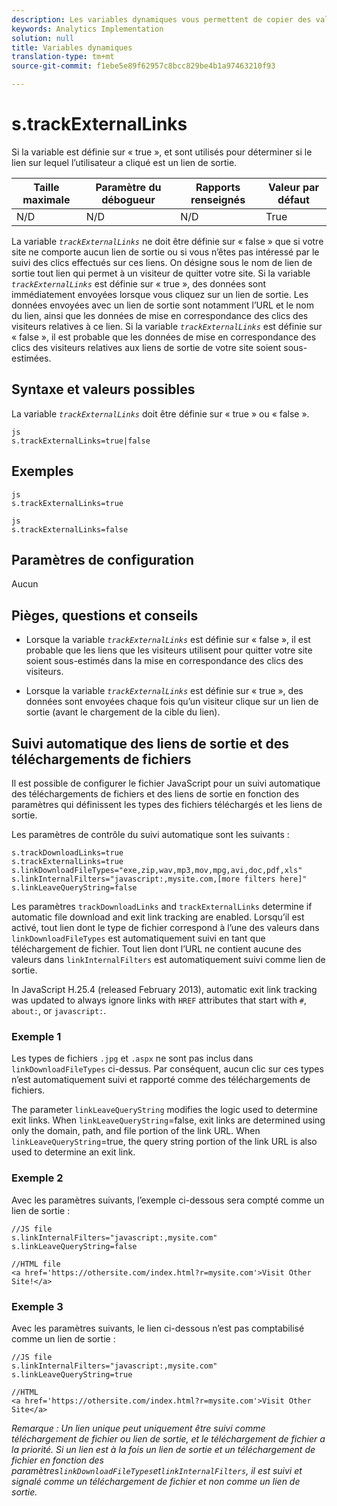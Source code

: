```yaml
---
description: Les variables dynamiques vous permettent de copier des valeurs d’une variable vers une autre sans entrer les valeurs complètes à plusieurs reprises dans les demandes d’image sur votre site.
keywords: Analytics Implementation
solution: null
title: Variables dynamiques
translation-type: tm+mt
source-git-commit: f1ebe5e89f62957c8bcc829be4b1a97463210f93

---
```



# s.trackExternalLinks

Si la variable est définie sur « true »,  et  sont utilisés pour déterminer si le lien sur lequel l’utilisateur a cliqué est un lien de sortie.

| Taille maximale | Paramètre du débogueur | Rapports renseignés | Valeur par défaut |
|---|---|---|---|
| N/D | N/D | N/D | True |

La variable *`trackExternalLinks`* ne doit être définie sur « false » que si votre site ne comporte aucun lien de sortie ou si vous n’êtes pas intéressé par le suivi des clics effectués sur ces liens. On désigne sous le nom de lien de sortie tout lien qui permet à un visiteur de quitter votre site. Si la variable *`trackExternalLinks`* est définie sur « true », des données sont immédiatement envoyées lorsque vous cliquez sur un lien de sortie. Les données envoyées avec un lien de sortie sont notamment l’URL et le nom du lien, ainsi que les données de mise en correspondance des clics des visiteurs relatives à ce lien. Si la variable *`trackExternalLinks`* est définie sur « false », il est probable que les données de mise en correspondance des clics des visiteurs relatives aux liens de sortie de votre site soient sous-estimées.

## Syntaxe et valeurs possibles

La variable *`trackExternalLinks`* doit être définie sur « true » ou « false ».

```
js
s.trackExternalLinks=true|false
```

## Exemples

```
js
s.trackExternalLinks=true 
```

```
js
s.trackExternalLinks=false
```

## Paramètres de configuration

Aucun

## Pièges, questions et conseils

* Lorsque la variable *`trackExternalLinks`* est définie sur « false », il est probable que les liens que les visiteurs utilisent pour quitter votre site soient sous-estimés dans la mise en correspondance des clics des visiteurs.

* Lorsque la variable *`trackExternalLinks`* est définie sur « true », des données sont envoyées chaque fois qu’un visiteur clique sur un lien de sortie (avant le chargement de la cible du lien).

## Suivi automatique des liens de sortie et des téléchargements de fichiers

Il est possible de configurer le fichier JavaScript pour un suivi automatique des téléchargements de fichiers et des liens de sortie en fonction des paramètres qui définissent les types des fichiers téléchargés et les liens de sortie.

Les paramètres de contrôle du suivi automatique sont les suivants :

```
s.trackDownloadLinks=true 
s.trackExternalLinks=true 
s.linkDownloadFileTypes="exe,zip,wav,mp3,mov,mpg,avi,doc,pdf,xls" 
s.linkInternalFilters="javascript:,mysite.com,[more filters here]" 
s.linkLeaveQueryString=false 
```

Les paramètres `trackDownloadLinks` and `trackExternalLinks` determine if automatic file download and exit link tracking are enabled. Lorsqu’il est activé, tout lien dont le type de fichier correspond à l’une des valeurs dans `linkDownloadFileTypes` est automatiquement suivi en tant que téléchargement de fichier. Tout lien dont l’URL ne contient aucune des valeurs dans `linkInternalFilters` est automatiquement suivi comme lien de sortie.

In JavaScript H.25.4 (released February 2013), automatic exit link tracking was updated to always ignore links with `HREF` attributes that start with `#`, `about:`, or `javascript:`.

### Exemple 1

Les types de fichiers `.jpg` et `.aspx` ne sont pas inclus dans `linkDownloadFileTypes` ci-dessus. Par conséquent, aucun clic sur ces types n’est automatiquement suivi et rapporté comme des téléchargements de fichiers.

The parameter `linkLeaveQueryString` modifies the logic used to determine exit links. When `linkLeaveQueryString`=false, exit links are determined using only the domain, path, and file portion of the link URL. When `linkLeaveQueryString`=true, the query string portion of the link URL is also used to determine an exit link.

### Exemple 2

Avec les paramètres suivants, l’exemple ci-dessous sera compté comme un lien de sortie :

```
//JS file  
s.linkInternalFilters="javascript:,mysite.com" 
s.linkLeaveQueryString=false 
 
//HTML file 
<a href='https://othersite.com/index.html?r=mysite.com'>Visit Other Site!</a> 
```

### Exemple 3

Avec les paramètres suivants, le lien ci-dessous n’est pas comptabilisé comme un lien de sortie :

```
//JS file  
s.linkInternalFilters="javascript:,mysite.com" 
s.linkLeaveQueryString=true 
 
//HTML  
<a href='https://othersite.com/index.html?r=mysite.com'>Visit Other Site</a> 
```

*Remarque : Un lien unique peut uniquement être suivi comme téléchargement de fichier ou lien de sortie, et le téléchargement de fichier a la priorité. Si un lien est à la fois un lien de sortie et un téléchargement de fichier en fonction des paramètres`linkDownloadFileTypes`et`linkInternalFilters`, il est suivi et signalé comme un téléchargement de fichier et non comme un lien de sortie.*